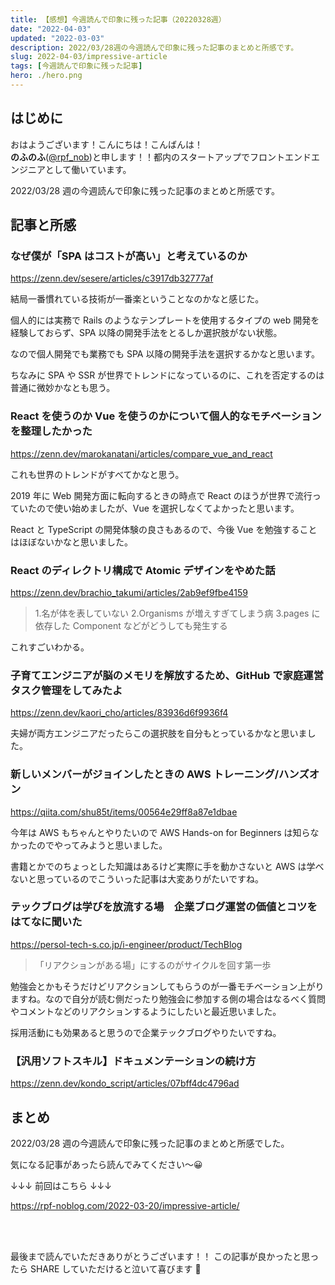 ```yaml
---
title: 【感想】今週読んで印象に残った記事（20220328週）
date: "2022-04-03"
updated: "2022-03-03"
description: 2022/03/28週の今週読んで印象に残った記事のまとめと所感です。
slug: 2022-04-03/impressive-article
tags: [今週読んで印象に残った記事]
hero: ./hero.png
---
```


## はじめに

おはようございます！こんにちは！こんばんは！<br>
**のふのふ**([@rpf_nob](https://twitter.com/rpf_nob))と申します！！都内のスタートアップでフロントエンドエンジニアとして働いています。

2022/03/28 週の今週読んで印象に残った記事のまとめと所感です。

## 記事と所感

### なぜ僕が「SPA はコストが高い」と考えているのか

https://zenn.dev/sesere/articles/c3917db32777af

結局一番慣れている技術が一番楽ということなのかなと感じた。

個人的には実務で Rails のようなテンプレートを使用するタイプの web 開発を経験しておらず、SPA 以降の開発手法をとるしか選択肢がない状態。

なので個人開発でも業務でも SPA 以降の開発手法を選択するかなと思います。

ちなみに SPA や SSR が世界でトレンドになっているのに、これを否定するのは普通に微妙かなとも思う。

### React を使うのか Vue を使うのかについて個人的なモチベーションを整理したかった

https://zenn.dev/marokanatani/articles/compare_vue_and_react

これも世界のトレンドがすべてかなと思う。

2019 年に Web 開発方面に転向するときの時点で React のほうが世界で流行っていたので使い始めましたが、Vue を選択しなくてよかったと思います。

React と TypeScript の開発体験の良さもあるので、今後 Vue を勉強することはほぼないかなと思いました。

### React のディレクトリ構成で Atomic デザインをやめた話

https://zenn.dev/brachio_takumi/articles/2ab9ef9fbe4159

> 1.名が体を表していない
> 2.Organisms が増えすぎてしまう病
> 3.pages に依存した Component などがどうしても発生する

これすごいわかる。

### 子育てエンジニアが脳のメモリを解放するため、GitHub で家庭運営タスク管理をしてみたよ

https://zenn.dev/kaori_cho/articles/83936d6f9936f4

夫婦が両方エンジニアだったらこの選択肢を自分もとっているかなと思いました。

### 新しいメンバーがジョインしたときの AWS トレーニング/ハンズオン

https://qiita.com/shu85t/items/00564e29ff8a87e1dbae

今年は AWS もちゃんとやりたいので AWS Hands-on for Beginners は知らなかったのでやってみようと思いました。

書籍とかでのちょっとした知識はあるけど実際に手を動かさないと AWS は学べないと思っているのでこういった記事は大変ありがたいですね。

### テックブログは学びを放流する場　企業ブログ運営の価値とコツをはてなに聞いた

https://persol-tech-s.co.jp/i-engineer/product/TechBlog

> 「リアクションがある場」にするのがサイクルを回す第一歩

勉強会とかもそうだけどリアクションしてもらうのが一番モチベーション上がりますね。なので自分が読む側だったり勉強会に参加する側の場合はなるべく質問やコメントなどのリアクションするようにしたいと最近思いました。

採用活動にも効果あると思うので企業テックブログやりたいですね。

### 【汎用ソフトスキル】ドキュメンテーションの続け方

https://zenn.dev/kondo_script/articles/07bff4dc4796ad

## まとめ

2022/03/28 週の今週読んで印象に残った記事のまとめと所感でした。

気になる記事があったら読んでみてください〜😀

↓↓↓ 前回はこちら ↓↓↓

https://rpf-noblog.com/2022-03-20/impressive-article/

<br>
<br>

最後まで読んでいただきありがとうございます！！
この記事が良かったと思ったら SHARE していただけると泣いて喜びます 🤣
